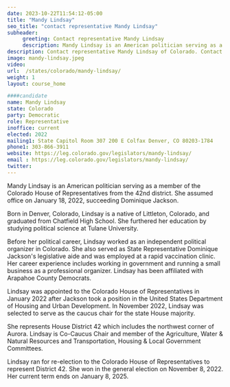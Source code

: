 ```yaml
---
date: 2023-10-22T11:54:12-05:00
title: "Mandy Lindsay"
seo_title: "contact representative Mandy Lindsay"
subheader:
     greeting: Contact representative Mandy Lindsay
     description: Mandy Lindsay is an American politician serving as a member of the Colorado House of Representatives from the 42nd district. She assumed office on January 18, 2022, succeeding Dominique Jackson.
description: Contact representative Mandy Lindsay of Colorado. Contact information for alex-valdez includes email address, phone number, and mailing address.
image: mandy-lindsay.jpeg
video:
url:  /states/colorado/mandy-lindsay/
weight: 1
layout: course_home

####candidate
name: Mandy Lindsay
state: Colorado
party: Democratic
role: Representative
inoffice: current
elected: 2022
mailing1: State Capitol Room 307 200 E Colfax Denver, CO 80203-1784
phone1: 303-866-3911
website: https://leg.colorado.gov/legislators/mandy-lindsay/
email : https://leg.colorado.gov/legislators/mandy-lindsay/
twitter:
---
```


Mandy Lindsay is an American politician serving as a member of the Colorado House of Representatives from the 42nd district. She assumed office on January 18, 2022, succeeding Dominique Jackson.

Born in Denver, Colorado, Lindsay is a native of Littleton, Colorado, and graduated from Chatfield High School. She furthered her education by studying political science at Tulane University.

Before her political career, Lindsay worked as an independent political organizer in Colorado. She also served as State Representative Dominique Jackson's legislative aide and was employed at a rapid vaccination clinic. Her career experience includes working in government and running a small business as a professional organizer. Lindsay has been affiliated with Arapahoe County Democrats.

Lindsay was appointed to the Colorado House of Representatives in January 2022 after Jackson took a position in the United States Department of Housing and Urban Development. In November 2022, Lindsay was selected to serve as the caucus chair for the state House majority.

She represents House District 42 which includes the northwest corner of Aurora. Lindsay is Co-Caucus Chair and member of the Agriculture, Water & Natural Resources and Transportation, Housing & Local Government Committees.

Lindsay ran for re-election to the Colorado House of Representatives to represent District 42. She won in the general election on November 8, 2022. Her current term ends on January 8, 2025.
